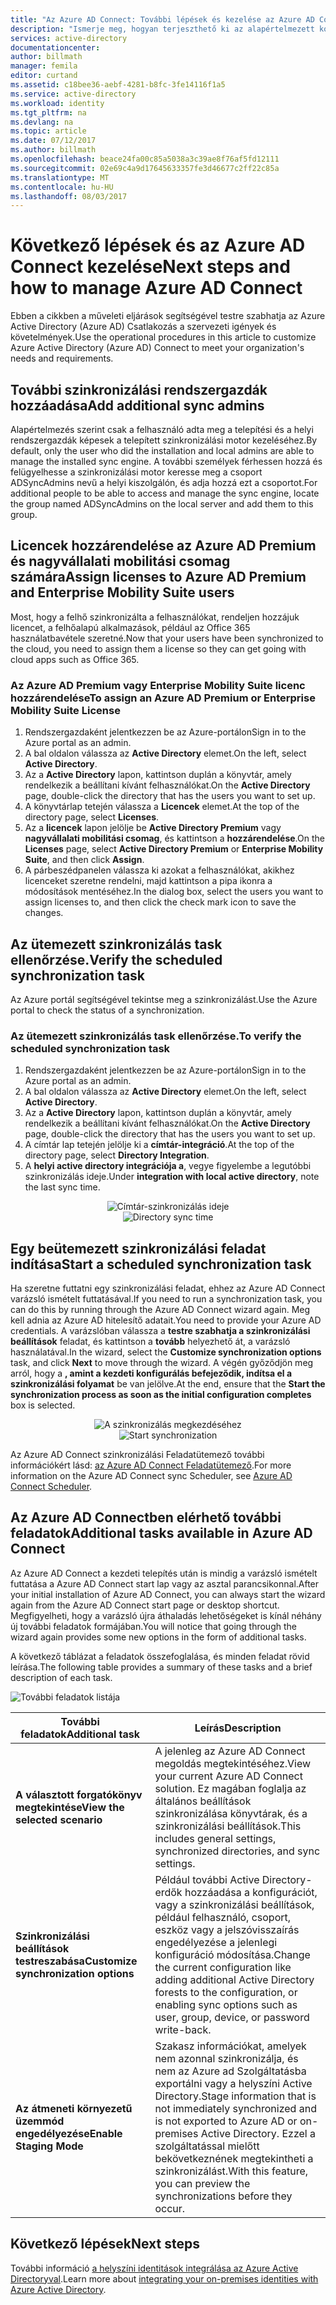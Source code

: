 ```yaml
---
title: "Az Azure AD Connect: További lépések és kezelése az Azure AD Connect |} Microsoft Docs"
description: "Ismerje meg, hogyan terjeszthető ki az alapértelmezett konfiguráció és a működtetési feladatok az Azure AD Connect."
services: active-directory
documentationcenter: 
author: billmath
manager: femila
editor: curtand
ms.assetid: c18bee36-aebf-4281-b8fc-3fe14116f1a5
ms.service: active-directory
ms.workload: identity
ms.tgt_pltfrm: na
ms.devlang: na
ms.topic: article
ms.date: 07/12/2017
ms.author: billmath
ms.openlocfilehash: beace24fa00c85a5038a3c39ae8f76af5fd12111
ms.sourcegitcommit: 02e69c4a9d17645633357fe3d46677c2ff22c85a
ms.translationtype: MT
ms.contentlocale: hu-HU
ms.lasthandoff: 08/03/2017
---
```

# <a name="next-steps-and-how-to-manage-azure-ad-connect"></a><span data-ttu-id="5f4e6-103">Következő lépések és az Azure AD Connect kezelése</span><span class="sxs-lookup"><span data-stu-id="5f4e6-103">Next steps and how to manage Azure AD Connect</span></span>
<span data-ttu-id="5f4e6-104">Ebben a cikkben a műveleti eljárások segítségével testre szabhatja az Azure Active Directory (Azure AD) Csatlakozás a szervezeti igények és követelmények.</span><span class="sxs-lookup"><span data-stu-id="5f4e6-104">Use the operational procedures in this article to customize Azure Active Directory (Azure AD) Connect to meet your organization's needs and requirements.</span></span>  

## <a name="add-additional-sync-admins"></a><span data-ttu-id="5f4e6-105">További szinkronizálási rendszergazdák hozzáadása</span><span class="sxs-lookup"><span data-stu-id="5f4e6-105">Add additional sync admins</span></span>
<span data-ttu-id="5f4e6-106">Alapértelmezés szerint csak a felhasználó adta meg a telepítési és a helyi rendszergazdák képesek a telepített szinkronizálási motor kezeléséhez.</span><span class="sxs-lookup"><span data-stu-id="5f4e6-106">By default, only the user who did the installation and local admins are able to manage the installed sync engine.</span></span> <span data-ttu-id="5f4e6-107">A további személyek férhessen hozzá és felügyelhesse a szinkronizálási motor keresse meg a csoport ADSyncAdmins nevű a helyi kiszolgálón, és adja hozzá ezt a csoportot.</span><span class="sxs-lookup"><span data-stu-id="5f4e6-107">For additional people to be able to access and manage the sync engine, locate the group named ADSyncAdmins on the local server and add them to this group.</span></span>

## <a name="assign-licenses-to-azure-ad-premium-and-enterprise-mobility-suite-users"></a><span data-ttu-id="5f4e6-108">Licencek hozzárendelése az Azure AD Premium és nagyvállalati mobilitási csomag számára</span><span class="sxs-lookup"><span data-stu-id="5f4e6-108">Assign licenses to Azure AD Premium and Enterprise Mobility Suite users</span></span>
<span data-ttu-id="5f4e6-109">Most, hogy a felhő szinkronizálta a felhasználókat, rendeljen hozzájuk licencet, a felhőalapú alkalmazások, például az Office 365 használatbavétele szeretné.</span><span class="sxs-lookup"><span data-stu-id="5f4e6-109">Now that your users have been synchronized to the cloud, you need to assign them a license so they can get going with cloud apps such as Office 365.</span></span>

### <a name="to-assign-an-azure-ad-premium-or-enterprise-mobility-suite-license"></a><span data-ttu-id="5f4e6-110">Az Azure AD Premium vagy Enterprise Mobility Suite licenc hozzárendelése</span><span class="sxs-lookup"><span data-stu-id="5f4e6-110">To assign an Azure AD Premium or Enterprise Mobility Suite License</span></span>

1. <span data-ttu-id="5f4e6-111">Rendszergazdaként jelentkezzen be az Azure-portálon</span><span class="sxs-lookup"><span data-stu-id="5f4e6-111">Sign in to the Azure portal as an admin.</span></span>
2. <span data-ttu-id="5f4e6-112">A bal oldalon válassza az **Active Directory** elemet.</span><span class="sxs-lookup"><span data-stu-id="5f4e6-112">On the left, select **Active Directory**.</span></span>
3. <span data-ttu-id="5f4e6-113">Az a **Active Directory** lapon, kattintson duplán a könyvtár, amely rendelkezik a beállítani kívánt felhasználókat.</span><span class="sxs-lookup"><span data-stu-id="5f4e6-113">On the **Active Directory** page, double-click the directory that has the users you want to set up.</span></span>
4. <span data-ttu-id="5f4e6-114">A könyvtárlap tetején válassza a **Licencek** elemet.</span><span class="sxs-lookup"><span data-stu-id="5f4e6-114">At the top of the directory page, select **Licenses**.</span></span>
5. <span data-ttu-id="5f4e6-115">Az a **licencek** lapon jelölje be **Active Directory Premium** vagy **nagyvállalati mobilitási csomag**, és kattintson a **hozzárendelése**.</span><span class="sxs-lookup"><span data-stu-id="5f4e6-115">On the **Licenses** page, select **Active Directory Premium** or **Enterprise Mobility Suite**, and then click **Assign**.</span></span>
6. <span data-ttu-id="5f4e6-116">A párbeszédpanelen válassza ki azokat a felhasználókat, akikhez licenceket szeretne rendelni, majd kattintson a pipa ikonra a módosítások mentéséhez.</span><span class="sxs-lookup"><span data-stu-id="5f4e6-116">In the dialog box, select the users you want to assign licenses to, and then click the check mark icon to save the changes.</span></span>

## <a name="verify-the-scheduled-synchronization-task"></a><span data-ttu-id="5f4e6-117">Az ütemezett szinkronizálás task ellenőrzése.</span><span class="sxs-lookup"><span data-stu-id="5f4e6-117">Verify the scheduled synchronization task</span></span>
<span data-ttu-id="5f4e6-118">Az Azure portál segítségével tekintse meg a szinkronizálást.</span><span class="sxs-lookup"><span data-stu-id="5f4e6-118">Use the Azure portal to check the status of a synchronization.</span></span>

### <a name="to-verify-the-scheduled-synchronization-task"></a><span data-ttu-id="5f4e6-119">Az ütemezett szinkronizálás task ellenőrzése.</span><span class="sxs-lookup"><span data-stu-id="5f4e6-119">To verify the scheduled synchronization task</span></span>
1. <span data-ttu-id="5f4e6-120">Rendszergazdaként jelentkezzen be az Azure-portálon</span><span class="sxs-lookup"><span data-stu-id="5f4e6-120">Sign in to the Azure portal as an admin.</span></span>
2. <span data-ttu-id="5f4e6-121">A bal oldalon válassza az **Active Directory** elemet.</span><span class="sxs-lookup"><span data-stu-id="5f4e6-121">On the left, select **Active Directory**.</span></span>
3. <span data-ttu-id="5f4e6-122">Az a **Active Directory** lapon, kattintson duplán a könyvtár, amely rendelkezik a beállítani kívánt felhasználókat.</span><span class="sxs-lookup"><span data-stu-id="5f4e6-122">On the **Active Directory** page, double-click the directory that has the users you want to set up.</span></span>
4. <span data-ttu-id="5f4e6-123">A címtár lap tetején jelölje ki a **címtár-integráció**.</span><span class="sxs-lookup"><span data-stu-id="5f4e6-123">At the top of the directory page, select **Directory Integration**.</span></span>
5. <span data-ttu-id="5f4e6-124">A **helyi active directory integrációja a**, vegye figyelembe a legutóbbi szinkronizálás ideje.</span><span class="sxs-lookup"><span data-stu-id="5f4e6-124">Under **integration with local active directory**, note the last sync time.</span></span>

<span data-ttu-id="5f4e6-125"><center>![Címtár-szinkronizálás ideje](./media/active-directory-aadconnect-whats-next/verify.png)</center></span><span class="sxs-lookup"><span data-stu-id="5f4e6-125"><center>![Directory sync time](./media/active-directory-aadconnect-whats-next/verify.png)</center></span></span>

## <a name="start-a-scheduled-synchronization-task"></a><span data-ttu-id="5f4e6-126">Egy beütemezett szinkronizálási feladat indítása</span><span class="sxs-lookup"><span data-stu-id="5f4e6-126">Start a scheduled synchronization task</span></span>
<span data-ttu-id="5f4e6-127">Ha szeretne futtatni egy szinkronizálási feladat, ehhez az Azure AD Connect varázsló ismételt futtatásával.</span><span class="sxs-lookup"><span data-stu-id="5f4e6-127">If you need to run a synchronization task, you can do this by running through the Azure AD Connect wizard again.</span></span>  <span data-ttu-id="5f4e6-128">Meg kell adnia az Azure AD hitelesítő adatait.</span><span class="sxs-lookup"><span data-stu-id="5f4e6-128">You need to provide your Azure AD credentials.</span></span>  <span data-ttu-id="5f4e6-129">A varázslóban válassza a **testre szabhatja a szinkronizálási beállítások** feladat, és kattintson a **tovább** helyezhető át, a varázsló használatával.</span><span class="sxs-lookup"><span data-stu-id="5f4e6-129">In the wizard, select the **Customize synchronization options** task, and click **Next** to move through the wizard.</span></span> <span data-ttu-id="5f4e6-130">A végén győződjön meg arról, hogy a **, amint a kezdeti konfigurálás befejeződik, indítsa el a szinkronizálási folyamat** be van jelölve.</span><span class="sxs-lookup"><span data-stu-id="5f4e6-130">At the end, ensure that the **Start the synchronization process as soon as the initial configuration completes** box is selected.</span></span>

<span data-ttu-id="5f4e6-131"><center>![A szinkronizálás megkezdéséhez](./media/active-directory-aadconnect-whats-next/startsynch.png)</center></span><span class="sxs-lookup"><span data-stu-id="5f4e6-131"><center>![Start synchronization](./media/active-directory-aadconnect-whats-next/startsynch.png)</center></span></span>

<span data-ttu-id="5f4e6-132">Az Azure AD Connect szinkronizálási Feladatütemező további információkért lásd: [az Azure AD Connect Feladatütemező](active-directory-aadconnectsync-feature-scheduler.md).</span><span class="sxs-lookup"><span data-stu-id="5f4e6-132">For more information on the Azure AD Connect sync Scheduler, see [Azure AD Connect Scheduler](active-directory-aadconnectsync-feature-scheduler.md).</span></span>

## <a name="additional-tasks-available-in-azure-ad-connect"></a><span data-ttu-id="5f4e6-133">Az Azure AD Connectben elérhető további feladatok</span><span class="sxs-lookup"><span data-stu-id="5f4e6-133">Additional tasks available in Azure AD Connect</span></span>
<span data-ttu-id="5f4e6-134">Az Azure AD Connect a kezdeti telepítés után is mindig a varázsló ismételt futtatása a Azure AD Connect start lap vagy az asztal parancsikonnal.</span><span class="sxs-lookup"><span data-stu-id="5f4e6-134">After your initial installation of Azure AD Connect, you can always start the wizard again from the Azure AD Connect start page or desktop shortcut.</span></span>  <span data-ttu-id="5f4e6-135">Megfigyelheti, hogy a varázsló újra áthaladás lehetőségeket is kínál néhány új további feladatok formájában.</span><span class="sxs-lookup"><span data-stu-id="5f4e6-135">You will notice that going through the wizard again provides some new options in the form of additional tasks.</span></span>  

<span data-ttu-id="5f4e6-136">A következő táblázat a feladatok összefoglalása, és minden feladat rövid leírása.</span><span class="sxs-lookup"><span data-stu-id="5f4e6-136">The following table provides a summary of these tasks and a brief description of each task.</span></span>

![További feladatok listája](./media/active-directory-aadconnect-whats-next/addtasks.png)

| <span data-ttu-id="5f4e6-138">További feladatok</span><span class="sxs-lookup"><span data-stu-id="5f4e6-138">Additional task</span></span> | <span data-ttu-id="5f4e6-139">Leírás</span><span class="sxs-lookup"><span data-stu-id="5f4e6-139">Description</span></span> |
| --- | --- |
| <span data-ttu-id="5f4e6-140">**A választott forgatókönyv megtekintése**</span><span class="sxs-lookup"><span data-stu-id="5f4e6-140">**View the selected scenario**</span></span> |<span data-ttu-id="5f4e6-141">A jelenleg az Azure AD Connect megoldás megtekintéséhez.</span><span class="sxs-lookup"><span data-stu-id="5f4e6-141">View your current Azure AD Connect solution.</span></span>  <span data-ttu-id="5f4e6-142">Ez magában foglalja az általános beállítások szinkronizálása könyvtárak, és a szinkronizálási beállítások.</span><span class="sxs-lookup"><span data-stu-id="5f4e6-142">This includes general settings, synchronized directories, and sync settings.</span></span> |
| <span data-ttu-id="5f4e6-143">**Szinkronizálási beállítások testreszabása**</span><span class="sxs-lookup"><span data-stu-id="5f4e6-143">**Customize synchronization options**</span></span> |<span data-ttu-id="5f4e6-144">Például további Active Directory-erdők hozzáadása a konfigurációt, vagy a szinkronizálási beállítások, például felhasználó, csoport, eszköz vagy a jelszóvisszaírás engedélyezése a jelenlegi konfiguráció módosítása.</span><span class="sxs-lookup"><span data-stu-id="5f4e6-144">Change the current configuration like adding additional Active Directory forests to the configuration, or enabling sync options such as user, group, device, or password write-back.</span></span> |
| <span data-ttu-id="5f4e6-145">**Az átmeneti környezetű üzemmód engedélyezése**</span><span class="sxs-lookup"><span data-stu-id="5f4e6-145">**Enable Staging Mode**</span></span> |<span data-ttu-id="5f4e6-146">Szakasz információkat, amelyek nem azonnal szinkronizálja, és nem az Azure ad Szolgáltatásba exportálni vagy a helyszíni Active Directory.</span><span class="sxs-lookup"><span data-stu-id="5f4e6-146">Stage information that is not immediately synchronized and is not exported to Azure AD or on-premises Active Directory.</span></span>  <span data-ttu-id="5f4e6-147">Ezzel a szolgáltatással mielőtt bekövetkeznének megtekintheti a szinkronizálást.</span><span class="sxs-lookup"><span data-stu-id="5f4e6-147">With this feature, you can preview the synchronizations before they occur.</span></span> |

## <a name="next-steps"></a><span data-ttu-id="5f4e6-148">Következő lépések</span><span class="sxs-lookup"><span data-stu-id="5f4e6-148">Next steps</span></span>
<span data-ttu-id="5f4e6-149">További információ [a helyszíni identitások integrálása az Azure Active Directoryval](active-directory-aadconnect.md).</span><span class="sxs-lookup"><span data-stu-id="5f4e6-149">Learn more about [integrating your on-premises identities with Azure Active Directory](active-directory-aadconnect.md).</span></span>
